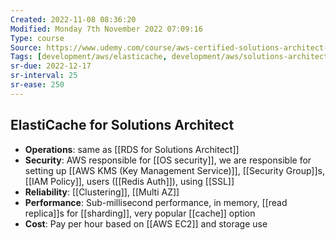 ```yaml
---
Created: 2022-11-08 08:36:20
Modified: Monday 7th November 2022 07:09:16
Type: course
Source: https://www.udemy.com/course/aws-certified-solutions-architect-associate-saa-c01/?xref=E0Aed11STH4LPUQvCz0GJFABTmM=
Tags: [development/aws/elasticache, development/aws/solutions-architect, database, review]
sr-due: 2022-12-17
sr-interval: 25
sr-ease: 250
---
```


## ElastiCache for Solutions Architect

- **Operations**: same as [[RDS for Solutions Architect]]
- **Security**: AWS responsible for [[OS security]], we are responsible for setting up [[AWS KMS (Key Management Service)]], [[Security Group]]s, [[IAM Policy]], users ([[Redis Auth]]), using [[SSL]]
- **Reliability**: [[Clustering]], [[Multi AZ]]
- **Performance**: Sub-millisecond performance, in memory, [[read replica]]s for [[sharding]], very popular [[cache]] option
- **Cost**: Pay per hour based on [[AWS EC2]] and storage use
